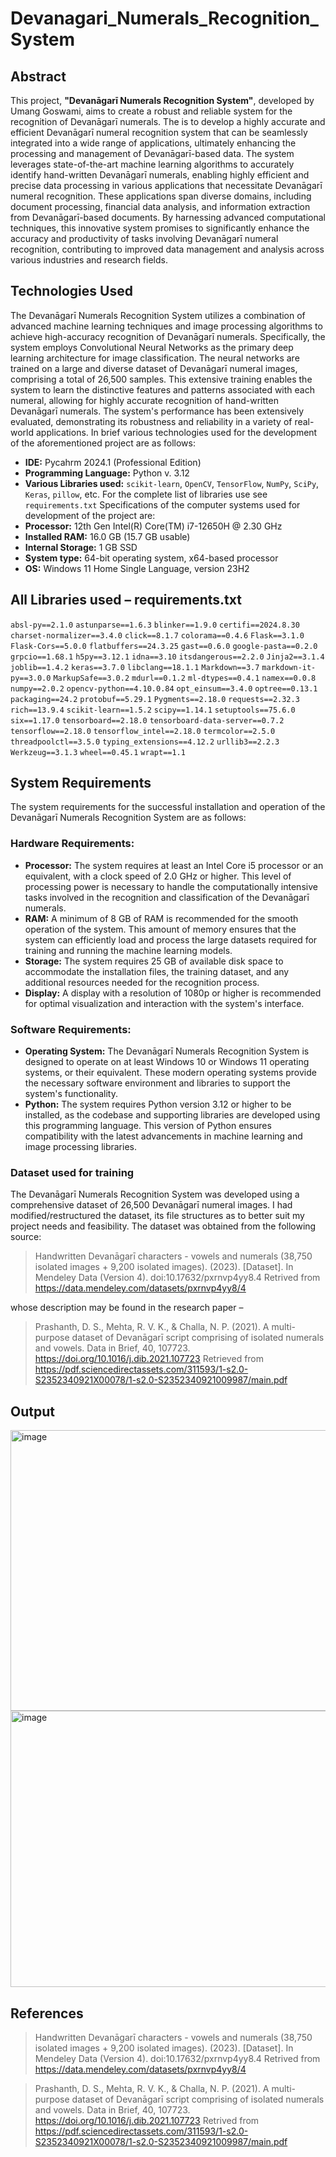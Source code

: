 # Devanagari_Numerals_Recognition_System

## Abstract
This project, **"Devanāgarī Numerals Recognition System"**, developed by Umang Goswami, aims to create a robust and reliable system for the recognition of Devanāgarī numerals. The is to develop a highly accurate and efficient Devanāgarī numeral recognition system that can be seamlessly integrated into a wide range of applications, ultimately enhancing the processing and management of Devanāgarī-based data.
The system leverages state-of-the-art machine learning algorithms to accurately identify hand-written Devanāgarī numerals, enabling highly efficient and precise data processing in various applications that necessitate Devanāgarī numeral recognition. These applications span diverse domains, including document processing, financial data analysis, and information extraction from Devanāgarī-based documents. 
By harnessing advanced computational techniques, this innovative system promises to significantly enhance the accuracy and productivity of tasks involving Devanāgarī numeral recognition, contributing to improved data management and analysis across various industries and research fields. 
## Technologies Used
The Devanāgarī Numerals Recognition System utilizes a combination of advanced machine learning techniques and image processing algorithms to achieve high-accuracy recognition of Devanāgarī numerals. Specifically, the system employs Convolutional Neural Networks as the primary deep learning architecture for image classification.
The neural networks are trained on a large and diverse dataset of Devanāgarī numeral images, comprising a total of 26,500 samples. This extensive training enables the system to learn the distinctive features and patterns associated with each numeral, allowing for highly accurate recognition of hand-written Devanāgarī numerals. The system's performance has been extensively evaluated, demonstrating its robustness and reliability in a variety of real-world applications.
In brief various technologies used for the development of the aforementioned project are as follows:
- **IDE:** Pycahrm 2024.1 (Professional Edition)
- **Programming Language:** Python v. 3.12
- **Various Libraries used:** `scikit-learn`, `OpenCV`, `TensorFlow`, `NumPy`, `SciPy`, `Keras`, `pillow`, etc. For the complete list of libraries use see `requirements.txt`
Specifications of the computer systems used for development of the project are: 
- **Processor:** 12th Gen Intel(R) Core(TM) i7-12650H @ 2.30 GHz
- **Installed RAM:** 16.0 GB (15.7 GB usable)
- **Internal Storage:** 1 GB SSD
- **System type:** 64-bit operating system, x64-based processor
- **OS:** Windows 11 Home Single Language,  version 23H2
## All Libraries used – requirements.txt
`absl-py==2.1.0`
`astunparse==1.6.3`
`blinker==1.9.0`
`certifi==2024.8.30`
`charset-normalizer==3.4.0`
`click==8.1.7`
`colorama==0.4.6`
`Flask==3.1.0`
`Flask-Cors==5.0.0`
`flatbuffers==24.3.25`
`gast==0.6.0`
`google-pasta==0.2.0`
`grpcio==1.68.1`
`h5py==3.12.1`
`idna==3.10`
`itsdangerous==2.2.0`
`Jinja2==3.1.4`
`joblib==1.4.2`
`keras==3.7.0`
`libclang==18.1.1`
`Markdown==3.7`
`markdown-it-py==3.0.0`
`MarkupSafe==3.0.2`
`mdurl==0.1.2`
`ml-dtypes==0.4.1`
`namex==0.0.8`
`numpy==2.0.2`
`opencv-python==4.10.0.84`
`opt_einsum==3.4.0`
`optree==0.13.1`
`packaging==24.2`
`protobuf==5.29.1`
`Pygments==2.18.0`
`requests==2.32.3`
`rich==13.9.4`
`scikit-learn==1.5.2`
`scipy==1.14.1`
`setuptools==75.6.0`
`six==1.17.0`
`tensorboard==2.18.0`
`tensorboard-data-server==0.7.2`
`tensorflow==2.18.0`
`tensorflow_intel==2.18.0`
`termcolor==2.5.0`
`threadpoolctl==3.5.0`
`typing_extensions==4.12.2`
`urllib3==2.2.3`
`Werkzeug==3.1.3`
`wheel==0.45.1`
`wrapt==1.1`
## System Requirements
The system requirements for the successful installation and operation of the Devanāgarī Numerals Recognition System are as follows:
### Hardware Requirements:
- **Processor:** The system requires at least an Intel Core i5 processor or an equivalent, with a clock speed of 2.0 GHz or higher. This level of processing power is necessary to handle the computationally intensive tasks involved in the recognition and classification of the Devanāgarī numerals.
- **RAM:** A minimum of 8 GB of RAM is recommended for the smooth operation of the system. This amount of memory ensures that the system can efficiently load and process the large datasets required for training and running the machine learning models.
- **Storage:** The system requires 25 GB of available disk space to accommodate the installation files, the training dataset, and any additional resources needed for the recognition process.
- **Display:** A display with a resolution of 1080p or higher is recommended for optimal visualization and interaction with the system's interface.
### Software Requirements:
- **Operating System:** The Devanāgarī Numerals Recognition System is designed to operate on at least Windows 10 or Windows 11 operating systems, or their equivalent. These modern operating systems provide the necessary software environment and libraries to support the system's functionality.
- **Python:** The system requires Python version 3.12 or higher to be installed, as the codebase and supporting libraries are developed using this programming language. This version of Python ensures compatibility with the latest advancements in machine learning and image processing libraries.
### Dataset used for training
The Devanāgarī Numerals Recognition System was developed using a comprehensive dataset of 26,500 Devanāgarī numeral images. I had modified/restructured the dataset, its file structures as to better suit my project needs and feasibility. The dataset was obtained from the following source:
> Handwritten Devanāgarī characters - vowels and numerals (38,750 isolated images + 9,200 isolated images). (2023). [Dataset]. In Mendeley Data (Version 4). doi:10.17632/pxrnvp4yy8.4 Retrived from https://data.mendeley.com/datasets/pxrnvp4yy8/4 

whose description may be found in the research paper – 

> Prashanth, D. S., Mehta, R. V. K., & Challa, N. P. (2021). A multi-purpose dataset of Devanāgarī script comprising of isolated numerals and vowels. Data in Brief, 40, 107723. https://doi.org/10.1016/j.dib.2021.107723 Retrieved from https://pdf.sciencedirectassets.com/311593/1-s2.0-S2352340921X00078/1-s2.0-S2352340921009987/main.pdf 
## Output
<img width="948" height="449" alt="image" src="https://github.com/user-attachments/assets/0e6e638c-ecfa-4a2b-8d14-d3e7c2179caa" />
<img width="948" height="442" alt="image" src="https://github.com/user-attachments/assets/46120a3d-e70e-4f21-880a-85f688a3c73d" />

## References
> Handwritten Devanāgarī characters - vowels and numerals (38,750 isolated images + 9,200 isolated images). (2023). [Dataset]. In Mendeley Data (Version 4). doi:10.17632/pxrnvp4yy8.4 Retrived from https://data.mendeley.com/datasets/pxrnvp4yy8/4

> Prashanth, D. S., Mehta, R. V. K., & Challa, N. P. (2021). A multi-purpose dataset of Devanāgarī script comprising of isolated numerals and vowels. Data in Brief, 40, 107723. https://doi.org/10.1016/j.dib.2021.107723 Retrived from https://pdf.sciencedirectassets.com/311593/1-s2.0-S2352340921X00078/1-s2.0-S2352340921009987/main.pdf
